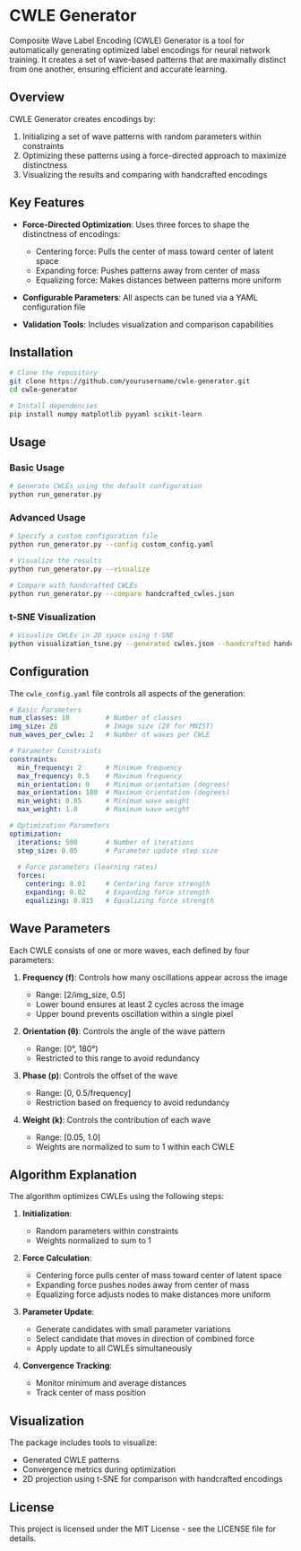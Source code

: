 # CWLE Generator

Composite Wave Label Encoding (CWLE) Generator is a tool for automatically generating optimized label encodings for neural network training. It creates a set of wave-based patterns that are maximally distinct from one another, ensuring efficient and accurate learning.

## Overview

CWLE Generator creates encodings by:
1. Initializing a set of wave patterns with random parameters within constraints
2. Optimizing these patterns using a force-directed approach to maximize distinctness
3. Visualizing the results and comparing with handcrafted encodings

## Key Features

- **Force-Directed Optimization**: Uses three forces to shape the distinctness of encodings:
  - Centering force: Pulls the center of mass toward center of latent space
  - Expanding force: Pushes patterns away from center of mass
  - Equalizing force: Makes distances between patterns more uniform

- **Configurable Parameters**: All aspects can be tuned via a YAML configuration file
  
- **Validation Tools**: Includes visualization and comparison capabilities

## Installation

```bash
# Clone the repository
git clone https://github.com/yourusername/cwle-generator.git
cd cwle-generator

# Install dependencies
pip install numpy matplotlib pyyaml scikit-learn
```

## Usage

### Basic Usage

```bash
# Generate CWLEs using the default configuration
python run_generator.py
```

### Advanced Usage

```bash
# Specify a custom configuration file
python run_generator.py --config custom_config.yaml

# Visualize the results
python run_generator.py --visualize

# Compare with handcrafted CWLEs
python run_generator.py --compare handcrafted_cwles.json
```

### t-SNE Visualization

```bash
# Visualize CWLEs in 2D space using t-SNE
python visualization_tsne.py --generated cwles.json --handcrafted handcrafted_cwles.json
```

## Configuration

The `cwle_config.yaml` file controls all aspects of the generation:

```yaml
# Basic Parameters
num_classes: 10         # Number of classes
img_size: 28            # Image size (28 for MNIST)
num_waves_per_cwle: 2   # Number of waves per CWLE

# Parameter Constraints
constraints:
  min_frequency: 2      # Minimum frequency
  max_frequency: 0.5    # Maximum frequency
  min_orientation: 0    # Minimum orientation (degrees)
  max_orientation: 180  # Maximum orientation (degrees)
  min_weight: 0.05      # Minimum wave weight
  max_weight: 1.0       # Maximum wave weight

# Optimization Parameters
optimization:
  iterations: 500       # Number of iterations
  step_size: 0.05       # Parameter update step size
  
  # Force parameters (learning rates)
  forces:
    centering: 0.01     # Centering force strength
    expanding: 0.02     # Expanding force strength
    equalizing: 0.015   # Equalizing force strength
```

## Wave Parameters

Each CWLE consists of one or more waves, each defined by four parameters:

1. **Frequency (f)**: Controls how many oscillations appear across the image
   - Range: [2/img_size, 0.5]
   - Lower bound ensures at least 2 cycles across the image
   - Upper bound prevents oscillation within a single pixel

2. **Orientation (θ)**: Controls the angle of the wave pattern
   - Range: [0°, 180°)
   - Restricted to this range to avoid redundancy

3. **Phase (p)**: Controls the offset of the wave
   - Range: [0, 0.5/frequency]
   - Restriction based on frequency to avoid redundancy

4. **Weight (k)**: Controls the contribution of each wave
   - Range: [0.05, 1.0]
   - Weights are normalized to sum to 1 within each CWLE

## Algorithm Explanation

The algorithm optimizes CWLEs using the following steps:

1. **Initialization**: 
   - Random parameters within constraints
   - Weights normalized to sum to 1

2. **Force Calculation**:
   - Centering force pulls center of mass toward center of latent space
   - Expanding force pushes nodes away from center of mass
   - Equalizing force adjusts nodes to make distances more uniform

3. **Parameter Update**:
   - Generate candidates with small parameter variations
   - Select candidate that moves in direction of combined force
   - Apply update to all CWLEs simultaneously

4. **Convergence Tracking**:
   - Monitor minimum and average distances
   - Track center of mass position

## Visualization

The package includes tools to visualize:
- Generated CWLE patterns
- Convergence metrics during optimization
- 2D projection using t-SNE for comparison with handcrafted encodings

## License

This project is licensed under the MIT License - see the LICENSE file for details.